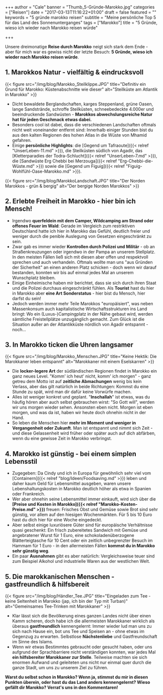 +++
author = "Cale"
banner = "Thumb_5-Gründe-Marokko.jpg"
categories = ["Reisen"]
date = "2017-03-13T11:16:22+01:00"
draft = false
featured = ""
keywords = "5 gründe marokko reisen"
subtitle = "Meine persönliche Top 5 für das Land des Sonnenunterganges"
tags = ["Marokko"]
title = "5 Gründe, wieso ich wieder nach Marokko reisen würde"

+++

Unsere dreimonatige **Reise durch Marokko** neigt sich stark dem Ende - aber für mich war es gewiss nicht der letzte Besuch: **5 Gründe, wieso ich wieder nach Marokko reisen würde**.<!--more-->

## 1. Marokkos Natur - vielfältig & eindrucksvoll

{{< figure src="/img/blog/Marokko_Steilklippe.JPG" title="Definitiv ein Grund für Marokko: Küstenabschnitte wie dieser" alt="Steilküste am Atlantik in Marokko" >}} 

- Dicht bewaldete Berglandschaften, karges Steppenland, grüne Oasen, lange Sandstrände, schroffe Steilküsten, schneebedeckte 4.000er und beeindruckende Sandwüsten - **Marokkos abwechslungsreiche Natur hat für jeden Geschmack etwas dabei.**
- Besonders cool ist dabei, dass die verschiedenen Landschaften oftmals nicht weit voneinander entfernt sind: Innerhalb einiger Stunden bist du aus den kalten Regionen des hohen Atlas in die Wüste von Mhamid gefahren. 
- Einige **persönliche Highlights**: die [Gegend um Tafraoute]({{< relref "UnserLeben-11.md" >}}), die Steilküsten südlich von Agadir, das [Kletterparadies der Todra-Schlucht]({{< relref "UnserLeben-7.md" >}}), die [Sandwüste Erg Chebbi bei Merzouga]({{< relref "Erg-Chebbi-die-Wüste.md" >}}) sowie die [Gegend um Figuig]({{< relref "Figuig-Wohlfühl-Oase-Marokko.md" >}}).

{{< figure src="/img/blog/MarokkoLandschaft.JPG" title="Der Norden Marokkos - grün & bergig" alt="Der bergige Norden Marokkos" >}} 

## 2. Erlebte Freiheit in Marokko - hier bin ich Mensch!

- Irgendwo **querfeldein mit dem Camper, Wildcamping am Strand oder offenes Feuer im Wald**: Gerade im Vergleich zum restriktiven Deutschland hatte ich hier in Marokko das Gefühl, deutlich freier und weniger durch die penible Auslegung von Gesetzen eingeschränkt zu sein.
- Zwar gab es immer wieder **Kontrollen durch Polizei und Militär** - ob an Straßenkreuzungen oder irgendwo in der Pampa an unserem Stellplatz. In den meisten Fällen ließ sich mit diesen aber offen und respektvoll sprechen und auch verhandeln. Oftmals wollte man uns "aus Gründen der Sicherheit" an einen anderen Platz schicken - doch wenn wir darauf bestanden, konnten wir bis auf einmal jedes Mal an unserem Wunschplatz bleiben.
- Einige Einheimische haben mir berichtet, dass sie sich durch ihren Staat und die Polizei durchaus eingeschränkt fühlen. Als **Tourist** hast du hier in Marokko aber **eine Art Sonderstatus** - hier bist du Mensch, hier darfst du sein!
- Jedoch werden immer mehr Teile Marokkos "europäisiert", was neben Massenkonsum auch kapitalistische Wirtschaftsstrukturen ins Land bringt: Wo ein (Luxus-)Campingplatz in der Nähe gebaut wird, werden sämtliche Freistellplätze unzugänglich gemacht. Zum Glück ist die Situation außer an der Atlantikküste nördlich von Agadir entspannt - noch...

## 3. In Marokko ticken die Uhren langsamer

{{< figure src="/img/blog/Marokko_Menschen.JPG" title="Keine Hektik: Die Marokkaner leben entspannt" alt="Marokkaner mit einem Eselskarren" >}} 

- Die **locker-legere Art** der südländischen Regionen findet in Marokko ein ganz neues Level. "Komm' ich heut' nicht, komm' ich morgen" - ganz getreu dem Motto ist auf **zeitliche Abmachungen** wenig bis kein Verlass, aber das gilt natürlich in beide Richtungen: Kommst du eine Stunde zu spät, wird man dir dafür keine Vorwürfe machen.
- Alles ist weniger konkret und geplant. "**Inschallah**" ist etwas, was du häufig hören aber auch selbst gebrauchen wirst: "So Gott will", werden wir uns morgen wieder sehen. Ansonsten eben nicht. Morgen ist eben morgen, und was da ist, haben wir heute doch ohnehin nicht in der Hand.
- So leben die Menschen hier **mehr im Moment und weniger in Vergangenheit oder Zukunft**. Man ist entspannt und nimmt sich Zeit - und diese Gelassenheit wird früher oder später auch auf dich abfärben, wenn du eine gewisse Zeit in Marokko verbringst.

## 4. Marokko ist günstig - bei einem simplen Lebensstil

- Zugegeben: Da Cindy und ich in Europa für gewöhnlich sehr viel vom [Containern]({{< relref "blog/Ideen/Foodsaving.md" >}}) leben und daher kaum Geld für Lebensmittel ausgeben, waren unsere Lebenshaltungskosten in Marokko deutlich höher als etwa in Spanien oder Frankreich.
- Wer aber ohnehin seine Lebensmittel immer einkauft, wird sich über die **[Preise und Kosten in Marokko]({{< relref "Marokko-Kosten-Preise.md" >}})** freuen: Frisches Obst und Gemüse sowie Brot sind sehr günstig, vor allem auf den hiesigen Wochenmärkten. Für 5 bis 10 Euro hast du dich hier für eine Woche eingedeckt.
- Aber selbst einige luxuriösere Güter sind für europäische Verhältnisse quasi geschenkt: Ein frisch zubereitetes Sandwich mit Gemüse und angebratener Wurst für 1 Euro, eine schokoladenüberzogene Blätterteigtasche für 10 Cent oder ein zeitlich unbegrenzter Besuch im Hammam für 1 Euro - in den allermeisten Fällen **kommst du in Marokko sehr günstig weg**.
- Ein paar **Ausnahmen** gibt es aber natürlich: Vergleichsweise teuer sind zum Beispiel Alkohol und industrielle Waren aus der westlichen Welt.

## 5. Die marokkanischen Menschen - gastfreundlich & hilfsbereit

{{< figure src="/img/blog/Händler_Tee.JPG" title="Eingeladen zum Tee - keine Seltenheit in Marokko (jap, ich bin der Typ mit Turban)" alt="Gemeinsames Tee-Trinken mit Marokkaner" >}} 

- Klar lässt sich die Bevölkerung eines ganzen Landes nicht über einen Kamm scheren, doch habe ich die allermeisten Marokkaner wirklich als überaus **gastfreundlich** kennengelernt: Immer wieder lud man uns zu sich nach Hause ein, bot uns Tee und Speisen an - ohne etwas im Gegenzug zu erwarten. Selbstlose **Nächstenliebe** und Gastfreundschaft im Sinne des Islams.
- Wenn wir etwas Bestimmtes gebraucht oder gesucht haben, oder uns aufgrund der Sprachbarriere nicht verständigen konnten, war jedes Mal **ein hilfsbereiter Marokkaner zur Stelle**. Teilweise machten sie sich enormen Aufwand und geleiteten uns nicht nur einmal quer durch die ganze Stadt, um uns zu unserem Ziel zu führen.    
      
**Warst du selbst schon in Marokko? Wenn ja, stimmst du mir in diesen Punkten überein, oder hast du das Land anders kennengelernt? Wieso gefällt dir Marokko? Verrat's uns in den Kommentaren!**